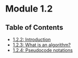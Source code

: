 # Module 1.2

## Table of Contents
- [1.2.2: Introduction](./1-2-2.md)
- [1.2.3: What is an algorithm?](./1-2-3.md)
- [1.2.4: Pseudocode notations](./1-2-4.md)

